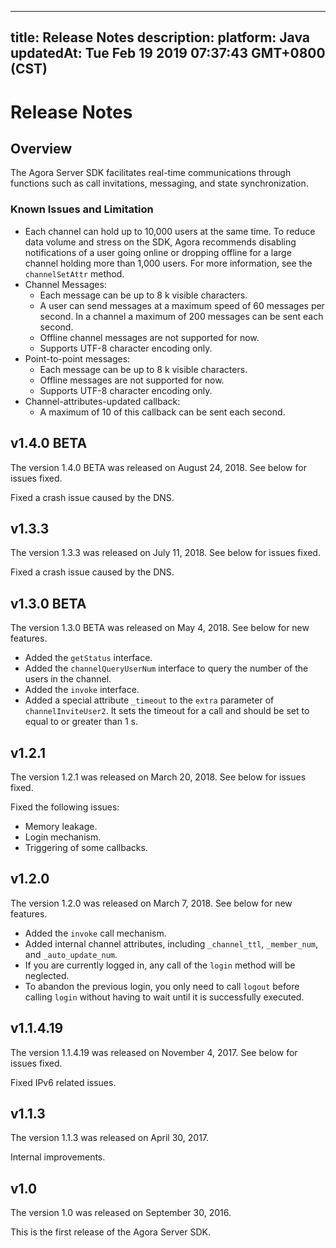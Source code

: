 
---
title: Release Notes
description: 
platform: Java
updatedAt: Tue Feb 19 2019 07:37:43 GMT+0800 (CST)
---
# Release Notes
## Overview

The Agora Server SDK facilitates real-time communications through functions such as call invitations, messaging, and state synchronization.

### Known Issues and Limitation

-   Each channel can hold up to 10,000 users at the same time. To reduce data volume and stress on the SDK, Agora recommends disabling notifications of a user going online or dropping offline for a large channel holding more than 1,000 users. For more information, see the `channelSetAttr` method. 
-   Channel Messages:
    -   Each message can be up to 8 k visible characters.
    -   A user can send messages at a maximum speed of 60 messages per second. In a channel a maximum of 200 messages can be sent each second.
    -   Offline channel messages are not supported for now.
    -   Supports UTF-8 character encoding only.
-   Point-to-point messages:
    -   Each message can be up to 8 k visible characters.
    -   Offline messages are not supported for now.
    -   Supports UTF-8 character encoding only.
-   Channel-attributes-updated callback:
    -   A maximum of 10 of this callback can be sent each second.


## v1.4.0 BETA

The version 1.4.0 BETA was released on August 24, 2018. See below for issues fixed.

Fixed a crash issue caused by the DNS.

## v1.3.3

The version 1.3.3 was released on July 11, 2018. See below for issues fixed.

Fixed a crash issue caused by the DNS.

## v1.3.0 BETA

The version 1.3.0 BETA was released on May 4, 2018. See below for new features.

-   Added the <code>getStatus</code> interface.
-   Added the <code>channelQueryUserNum</code> interface to query the number of the users in the channel.
-   Added the <code>invoke</code> interface.
-   Added a special attribute <code>_timeout</code> to the <code>extra</code> parameter of <code>channelInviteUser2</code>. It sets the timeout for a call and should be set to equal to or greater than 1 s.


## v1.2.1

The version 1.2.1 was released on March 20, 2018. See below for issues fixed.

Fixed the following issues:

-   Memory leakage.
-   Login mechanism.
-   Triggering of some callbacks.


## v1.2.0 

The version 1.2.0 was released on March 7, 2018. See below for new features.

-   Added the <code>invoke</code> call mechanism.
-   Added internal channel attributes, including `_channel_ttl`,  `_member_num`, and `_auto_update_num`.
-   If you are currently logged in, any call of the <code>login</code> method will be neglected.
-   To abandon the previous login, you only need to call <code>logout</code> before calling <code>login</code> without having to wait until it is successfully executed.


## v1.1.4.19

The version 1.1.4.19 was released on November 4, 2017. See below for issues fixed.

Fixed IPv6 related issues.

## v1.1.3

The version 1.1.3 was released on April 30, 2017.

Internal improvements.

## v1.0

The version 1.0 was released on September 30, 2016.

This is the first release of the Agora Server SDK.



